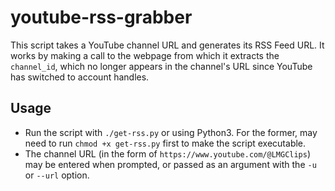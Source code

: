 # youtube-rss-grabber

This script takes a YouTube channel URL and generates its RSS Feed URL. It works by making a call to the webpage from which it extracts the `channel_id`, which no longer appears in the channel's URL since YouTube has switched to account handles.

## Usage

- Run the script with `./get-rss.py` or using Python3. For the former, may need to run `chmod +x get-rss.py` first to make the script executable.
- The channel URL (in the form of `https://www.youtube.com/@LMGClips`) may be entered when prompted, or passed as an argument with the `-u` or `--url` option.